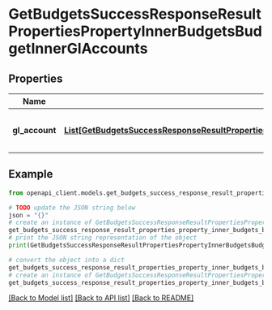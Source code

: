 # GetBudgetsSuccessResponseResultPropertiesPropertyInnerBudgetsBudgetInnerGlAccounts


## Properties

Name | Type | Description | Notes
------------ | ------------- | ------------- | -------------
**gl_account** | [**List[GetBudgetsSuccessResponseResultPropertiesPropertyInnerBudgetsBudgetInnerGlAccountsGlAccountInner]**](GetBudgetsSuccessResponseResultPropertiesPropertyInnerBudgetsBudgetInnerGlAccountsGlAccountInner.md) | A list of GL accounts for the budget. | 

## Example

```python
from openapi_client.models.get_budgets_success_response_result_properties_property_inner_budgets_budget_inner_gl_accounts import GetBudgetsSuccessResponseResultPropertiesPropertyInnerBudgetsBudgetInnerGlAccounts

# TODO update the JSON string below
json = "{}"
# create an instance of GetBudgetsSuccessResponseResultPropertiesPropertyInnerBudgetsBudgetInnerGlAccounts from a JSON string
get_budgets_success_response_result_properties_property_inner_budgets_budget_inner_gl_accounts_instance = GetBudgetsSuccessResponseResultPropertiesPropertyInnerBudgetsBudgetInnerGlAccounts.from_json(json)
# print the JSON string representation of the object
print(GetBudgetsSuccessResponseResultPropertiesPropertyInnerBudgetsBudgetInnerGlAccounts.to_json())

# convert the object into a dict
get_budgets_success_response_result_properties_property_inner_budgets_budget_inner_gl_accounts_dict = get_budgets_success_response_result_properties_property_inner_budgets_budget_inner_gl_accounts_instance.to_dict()
# create an instance of GetBudgetsSuccessResponseResultPropertiesPropertyInnerBudgetsBudgetInnerGlAccounts from a dict
get_budgets_success_response_result_properties_property_inner_budgets_budget_inner_gl_accounts_from_dict = GetBudgetsSuccessResponseResultPropertiesPropertyInnerBudgetsBudgetInnerGlAccounts.from_dict(get_budgets_success_response_result_properties_property_inner_budgets_budget_inner_gl_accounts_dict)
```
[[Back to Model list]](../README.md#documentation-for-models) [[Back to API list]](../README.md#documentation-for-api-endpoints) [[Back to README]](../README.md)


